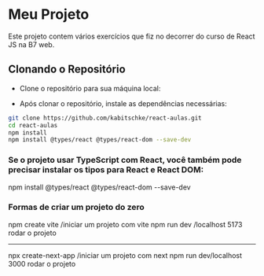 
# Meu Projeto

Este projeto contem vários exercícios que fiz no decorrer do curso de React JS na B7 web.


## Clonando o Repositório

- Clone o repositório para sua máquina local:

- Após clonar o repositório, instale as dependências necessárias:



```sh
git clone https://github.com/kabitschke/react-aulas.git
cd react-aulas
npm install
npm install @types/react @types/react-dom --save-dev

```

### Se o projeto usar TypeScript com React, você também pode precisar instalar os tipos para React e React DOM:

npm install @types/react @types/react-dom --save-dev


### Formas de criar um projeto do zero 

npm create vite /iniciar um projeto com vite
npm run dev  /localhost 5173 rodar o projeto

****************************************************

npx create-next-app /iniciar um projeto com next
npm run dev/localhost 3000 rodar o projeto
